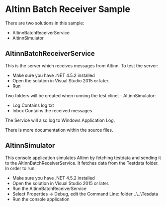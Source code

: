 # Altinn Batch Receiver Sample

There are two solutions in this sample:
* AltinnBatchReceiverService
* AltinnSimulator

## AltinnBatchReceiverService
This is the server which receives messages from Altinn. To test the server:

* Make sure you have .NET 4.5.2 installed
* Open the solution in Visual Studio 2015 or later.
* Run

Two folders will be created when running the test clinet - AltinnSimulator:
* Log
  Contains log.txt
* Inbox
  Contains the received messages

The Service will also log to Windows Application Log.

There is more documentation within the source files.

## AltinnSimulator
This console application simulates Altinn by fetching testdata and sending it to the AltinnBatchReceiverService.
It fetches data from the Testdata folder.
In order to run:

* Make sure you have .NET 4.5.2 installed
* Open the solution in Visual Studio 2015 or later.
* Run the AltinnBatchReceiverService
* Select Properties -> Debug, edit the Command Line: folder ..\\..\\Tesdata
* Run the console application
